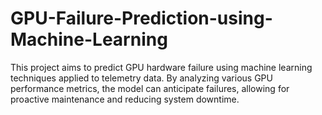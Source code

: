 # GPU-Failure-Prediction-using-Machine-Learning
This project aims to predict GPU hardware failure using machine learning techniques applied to telemetry data. By analyzing various GPU performance metrics, the model can anticipate failures, allowing for proactive maintenance and reducing system downtime.

